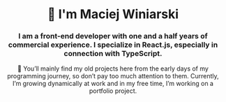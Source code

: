 <h1 align="center">👋 I'm Maciej Winiarski</h1>
<h3 align="center">I am a front-end developer with one and a half years of commercial experience. I specialize in React.js, especially in connection with TypeScript.</h3>

<p align="center">🔭 You’ll mainly find my old projects here from the early days of my programming journey, so don’t pay too much attention to them. Currently, I’m growing dynamically at work and in my free time, I’m working on a portfolio project.</p>
